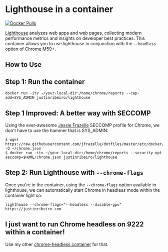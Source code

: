# Lighthouse in a container

[![Docker Pulls](https://img.shields.io/docker/pulls/justinribeiro/lighthouse.svg)](https://hub.docker.com/r/justinribeiro/lighthouse/)

[Lighthouse](https://github.com/justinribeiro/dockerfiles/tree/master/lighthouse) analyzes web apps and web pages, collecting modern performance metrics and insights on developer best practices. This container allows you to use lighthouse in conjunction with the `--headless` option of Chrome M59+.

## How to Use

## Step 1: Run the container

```
docker run -itv ~/your-local-dir:/home/chrome/reports --cap-add=SYS_ADMIN justinribeiro/lighthouse
```

## Step 1 Improved: A better way with SECCOMP

Using the ever-awesome [Jessie Frazelle](https://twitter.com/jessfraz) SECCOMP profile for Chrome, we don't have to use the hammer that is SYS_ADMIN:

```
$ wget https://raw.githubusercontent.com/jfrazelle/dotfiles/master/etc/docker/seccomp/chrome.json -O ~/chrome.json
$ docker run -itv ~/your-local-dir:/home/chrome/reports --security-opt seccomp=$HOME/chrome.json justinribeiro/lighthouse
```

## Step 2: Run Lighthouse with `--chrome-flags`

Once you're in the container, using the `--chrome-flags` option available in lighthouse, we can automatically start Chrome in headless mode within the container light so:

```
lighthouse --chrome-flags="--headless --disable-gpu" https://justinribeiro.com
```

## I just want to run Chrome headless on 9222 within a container!

Use my other [chrome-headless container](https://hub.docker.com/r/justinribeiro/chrome-headless/) for that.